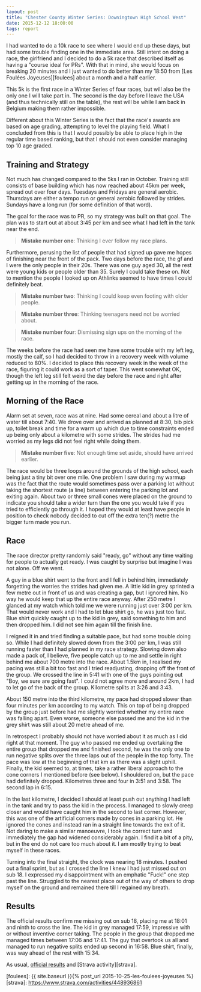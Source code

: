 ```yaml
---
layout: post
title: "Chester County Winter Series: Downingtown High School West"
date: 2015-12-12 18:00:00
tags: report
---
```


I had wanted to do a 10k race to see where I would end up these days, but had
some trouble finding one in the immediate area. Still intent on doing a race,
the girlfriend and I decided to do a 5k race that described itself as having a
"course ideal for PRs". With that in mind, she would focus on breaking 20
minutes and I just wanted to do better than my 18:50 from [Les Foulées
Joyeuses][foulees] about a month and a half earlier.

This 5k is the first race in a Winter Series of four races, but will also be
the only one I will take part in. The second is the day before I leave the USA
(and thus technically still on the table), the rest will be while I am back in
Belgium making them rather impossible.

Different about this Winter Series is the fact that the race's awards are based
on age grading, attempting to level the playing field. What I concluded from
this is that I would possibly be able to place high in the regular time based
ranking, but that I should not even consider managing top 10 age graded.

## Training and Strategy

Not much has changed compared to the 5ks I ran in October. Training still
consists of base building which has now reached about 45km per week, spread out
over four days. Tuesdays and Fridays are general aerobic. Thursdays are either
a tempo run or general aerobic followed by strides. Sundays have a long run
(for some definition of that word).

The goal for the race was to PR, so my strategy was built on that goal. The
plan was to start out at about 3:45 per km and see what I had left in the tank
near the end.

> **Mistake number one**: Thinking I ever follow my race plans.

Furthermore, perusing the list of people that had signed up gave me hopes of
finishing near the front of the pack. Two days before the race, the gf and I
were the only people in their 20s. There was one guy aged 30, all the rest were
young kids or people older than 35. Surely I could take these on. Not to
mention the people I looked up on Athlinks seemed to have times I could
definitely beat.

> **Mistake number two**: Thinking I could keep even footing with older people.

> **Mistake number three**: Thinking teenagers need not be worried about.

> **Mistake number four**: Dismissing sign ups on the morning of the race.

The weeks before the race had seen me have some trouble with my left leg,
mostly the calf, so I had decided to throw in a recovery week with volume
reduced to 80%. I decided to place this recovery week in the week of the race,
figuring it could work as a sort of taper. This went somewhat OK, though the
left leg still felt weird the day before the race and right after getting up in
the morning of the race.

## Morning of the Race

Alarm set at seven, race was at nine. Had some cereal and about a litre of
water till about 7:40. We drove over and arrived as planned at 8:30, bib pick
up, toilet break and time for a warm up which due to time constraints ended up
being only about a kilometre with some strides. The strides had me worried as
my legs did not feel right while doing them.

> **Mistake number five**: Not enough time set aside, should have arrived
> earlier.

The race would be three loops around the grounds of the high school, each being
just a tiny bit over one mile. One problem I saw during my warmup was the fact
that the route would sometimes pass over a parking lot without taking the
shortest route (a line) between entering the parking lot and exiting again.
About two or three small cones were placed on the ground to indicate you should
take a wider turn than the one you would take if you tried to efficiently go
through it. I hoped they would at least have people in position to check nobody
decided to cut off the extra ten(?) metre the bigger turn made you run.

## Race

The race director pretty randomly said "ready, go" without any time waiting for
people to actually get ready. I was caught by surprise but imagine I was not
alone. Off we went.

A guy in a blue shirt went to the front and I fell in behind him, immediately
forgetting the worries the strides had given me. A little kid in grey sprinted
a few metre out in front of us and was creating a gap, but I ignored him. No
way he would keep that up the entire race anyway. After 250 metre I glanced at
my watch which told me we were running just over 3:00 per km. That would never
work and I had to let blue shirt go, he was just too fast. Blue shirt quickly
caught up to the kid in grey, said something to him and then dropped him. I did
not see him again till the finish line.

I reigned it in and tried finding a suitable pace, but had some trouble doing
so.  While I had definitely slowed down from the 3:00 per km, I was still
running faster than I had planned in my race strategy. Slowing down also made a
pack of, I believe, five people catch up to me and settle in right behind me
about 700 metre into the race. About 1.5km in, I realised my pacing was still a
bit too fast and I tried readjusting, dropping off the front of the group. We
crossed the line in 5:41 with one of the guys pointing out "Boy, we sure are
going fast".  I could not agree more and around 2km, I had to let go of the
back of the group. Kilometre splits at 3:26 and 3:43.

About 150 metre into the third kilometre, my pace had dropped slower than four
minutes per km according to my watch. This on top of being dropped by the group
just before had me slightly worried whether my entire race was falling apart.
Even worse, someone else passed me and the kid in the grey shirt was still
about 20 metre ahead of me.

In retrospect I probably should not have worried about it as much as I did
right at that moment. The guy who passed me ended up overtaking the entire
group that dropped me and finished second, he was the only one to run negative
splits over the three laps out of the people in the top forty. The pace was low
at the beginning of that km as there was a slight uphill. Finally, the kid
seemed to, at times, take a rather liberal approach to the cone corners I
mentioned before (see below). I shouldered on, but the pace had definitely
dropped. Kilometres three and four in 3:51 and 3:58. The second lap in 6:15.

In the last kilometre, I decided I should at least push out anything I had left
in the tank and try to pass the kid in the process. I managed to slowly creep
closer and would have caught him in the second to last corner. However, this
was one of the artificial corners made by cones in a parking lot. He ignored
the cones and instead ran in a straight line towards the exit of it.  Not
daring to make a similar manoeuvre, I took the correct turn and immediately the
gap had widened considerably again. I find it a bit of a pity, but in the end
do not care too much about it. I am mostly trying to beat myself in these
races.

Turning into the final straight, the clock was nearing 18 minutes. I pushed out
a final sprint, but as I crossed the line I knew I had just missed out on sub
18. I expressed my disappointment with an emphatic "Fuck!" one step past the
line. Struggled to the nearest place out of the way of others to drop
myself on the ground and remained there till I regained my breath.

## Results

The official results confirm me missing out on sub 18, placing me at 18:01 and
ninth to cross the line. The kid in grey managed 17:59, impressive with or
without inventive corner taking. The people in the group that dropped me
managed times between 17:06 and 17:41. The guy that overtook us all and managed
to run negative splits ended up second in 16:58. Blue shirt, finally, was way
ahead of the rest with 15:34.

As usual, [official results][official] and [Strava activity][strava].

[official]: http://www.runccrs.com/ccrs-winter-series-race-1-12122015/
[foulees]: {{ site.baseurl }}{% post_url 2015-10-25-les-foulees-joyeuses %}
[strava]: https://www.strava.com/activities/448936861
